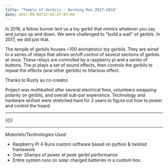 ```yaml
---
title: "Temple of Gerbils - Burning Man 2017-2018"
date: 2017-09-04T12:51:27-07:00
---
```


In 2016, a fellow burner lent us a toy gerbil that mimics whatever you say and jumps up and down. We were challenged to "build a wall" of gerbils. In 2017, we did just that.

The temple of gerbils houses ~100 animatronic toy gerbils. They are wired to a series of relays that allows on/off control of several sections of gerbils at once. These relays are controlled by a raspberry pi and a series of buttons. The pi plays a set of sound effects, then controls the gerbils to repeat the effects (and other gerbils) to hilarious effect.

Thanks to Rusty as co-creator.

Project was mothballed after several electrical fires, volunteers swapping polarity on gerbils, and overall sub-par experience. Technology and hardware skillset were stretched hard for 2 years to figure out how to power and control the hoard.

---

{{<carousel items="1" height="500" fitWidth="888" unit="px" duration="7000" data="gerbil-hero-images" >}}

---

*Materials/Technologies Used*
- Raspberry Pi 4 Runs custom software based on python & twisted framework
- Over 30amps of power at peek gerbil performance
- Entire system runs on solar charged batteries in a custom box.
